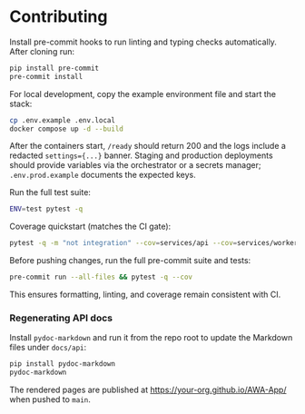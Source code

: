 # Contributing

Install pre-commit hooks to run linting and typing checks automatically. After cloning run:

```bash
pip install pre-commit
pre-commit install
```

For local development, copy the example environment file and start the stack:

```bash
cp .env.example .env.local
docker compose up -d --build
```

After the containers start, `/ready` should return 200 and the logs include a
redacted `settings={...}` banner. Staging and production deployments should
provide variables via the orchestrator or a secrets manager; `.env.prod.example`
documents the expected keys.

Run the full test suite:

```bash
ENV=test pytest -q
```

Coverage quickstart (matches the CI gate):

```bash
pytest -q -m "not integration" --cov=services/api --cov=services/worker --cov=packages/awa_common
```

Before pushing changes, run the full pre-commit suite and tests:

```bash
pre-commit run --all-files && pytest -q --cov
```
This ensures formatting, linting, and coverage remain consistent with CI.

### Regenerating API docs
Install `pydoc-markdown` and run it from the repo root to update the Markdown files under `docs/api`:

```bash
pip install pydoc-markdown
pydoc-markdown
```

The rendered pages are published at <https://your-org.github.io/AWA-App/> when pushed to `main`.

